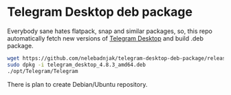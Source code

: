 # Telegram Desktop deb package


Everybody sane hates flatpack, snap and similar packages, so, this repo automatically fetch new versions of [Telegram Desktop](https://github.com/telegramdesktop/tdesktop) and build .deb package.

```bash
wget https://github.com/nelebadnjak/telegram-desktop-deb-package/releases/download/4.8.3/telegram_desktop_4.8.3_amd64.deb
sudo dpkg -i telegram_desktop_4.8.3_amd64.deb
./opt/Telegram/Telegram

```


There is plan to create Debian/Ubuntu repository.

